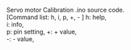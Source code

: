 Servo motor Calibration .ino source code.  
[Command list: h, i, p, +, - ]
h: help,  
i: info,  
p: pin setting, 
+: + value,  
-: - value, 
